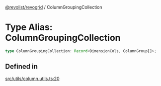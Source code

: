 [@revolist/revogrid](README.md) / ColumnGroupingCollection

# Type Alias: ColumnGroupingCollection

```ts
type ColumnGroupingCollection: Record<DimensionCols, ColumnGroup[]>;
```

## Defined in

[src/utils/column.utils.ts:20](https://github.com/revolist/revogrid/blob/b7bc91178b5b059b1432f9bb6ddbfab652d2c8cf/src/utils/column.utils.ts#L20)
